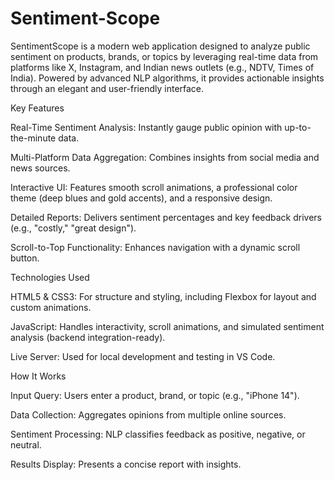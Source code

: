 # Sentiment-Scope
SentimentScope is a modern web application designed to analyze public sentiment on products, brands, or topics by leveraging real-time data from platforms like X, Instagram, and Indian news outlets (e.g., NDTV, Times of India). Powered by advanced NLP algorithms, it provides actionable insights through an elegant and user-friendly interface.

Key Features

Real-Time Sentiment Analysis: Instantly gauge public opinion with up-to-the-minute data.

Multi-Platform Data Aggregation: Combines insights from social media and news sources.

Interactive UI: Features smooth scroll animations, a professional color theme (deep blues and gold accents), and a responsive design.

Detailed Reports: Delivers sentiment percentages and key feedback drivers (e.g., "costly," "great design").

Scroll-to-Top Functionality: Enhances navigation with a dynamic scroll button.


Technologies Used

HTML5 & CSS3: For structure and styling, including Flexbox for layout and custom animations.

JavaScript: Handles interactivity, scroll animations, and simulated sentiment analysis (backend integration-ready).

Live Server: Used for local development and testing in VS Code.


How It Works

Input Query: Users enter a product, brand, or topic (e.g., "iPhone 14").

Data Collection: Aggregates opinions from multiple online sources.

Sentiment Processing: NLP classifies feedback as positive, negative, or neutral.

Results Display: Presents a concise report with insights.
